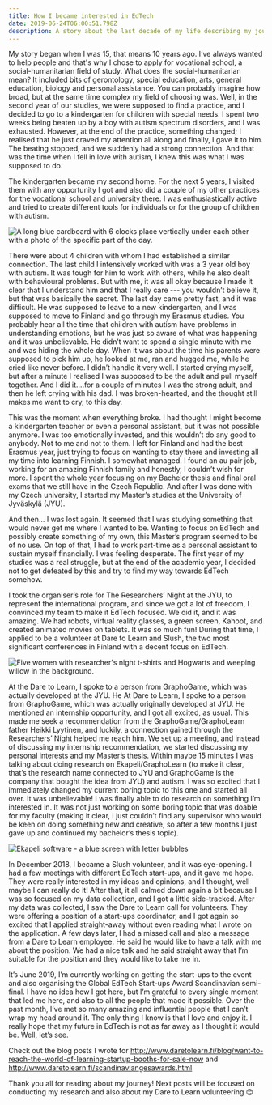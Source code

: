 ```yaml
---
title: How I became interested in EdTech
date: 2019-06-24T06:00:51.798Z
description: A story about the last decade of my life describing my journey towards EdTech
---
```

My story began when I was 15, that means 10 years ago. I’ve always wanted to help people and that's why I chose to apply for vocational school, a social-humanitarian field of study. What does the social-humanitarian mean? It included bits of gerontology, special education, arts, general education, biology and personal assistance. You can probably imagine how broad, but at the same time complex my field of choosing was. Well, in the second year of our studies, we were supposed to find a practice, and I decided to go to a kindergarten for children with special needs. I spent two weeks being beaten up by a boy with autism spectrum disorders, and I was exhausted. However, at the end of the practice, something changed; I realised that he just craved my attention all along and finally, I gave it to him. The beating stopped, and we suddenly had a strong connection. And that was the time when I fell in love with autism, I knew this was what I was supposed to do.

The kindergarten became my second home. For the next 5 years, I visited them with any opportunity I got and also did a couple of my other practices for the vocational school and university there. I was enthusiastically active and tried to create different tools for individuals or for the group of children with autism.

![A long blue cardboard with 6 clocks place vertically under each other with a photo of the specific part of the day.](/img/pomucky-1.png "A tool for better understanding of time.")

There were about 4 children with whom I had established a similar connection. The last child I intensively worked with was a 3 year old boy with autism. It was tough for him to work with others, while he also dealt with behavioural problems. But with me, it was all okay because I made it clear that I understand him and that I really care --- you wouldn’t believe it, but that was basically the secret. The last day came pretty fast, and it was difficult. He was supposed to leave to a new kindergarten, and I was supposed to move to Finland and go through my Erasmus studies. You probably hear all the time that children with autism have problems in understanding emotions, but he was just so aware of what was happening and it was unbelievable. He didn’t want to spend a single minute with me and was hiding the whole day. When it was about the time his parents were supposed to pick him up, he looked at me, ran and hugged me, while he cried like never before. I didn’t handle it very well. I started crying myself, but after a minute I realised I was supposed to be the adult and pull myself together.  And I did it....for a couple of minutes I was the strong adult, and then he left crying with his dad. I was broken-hearted, and the thought still makes me want to cry, to this day.

This was the moment when everything broke. I had thought I might become a kindergarten teacher or even a personal assistant, but it was not possible anymore. I was too emotionally invested, and this wouldn’t do any good to anybody. Not to me and not to them. I left for Finland and had the best Erasmus year, just trying to focus on wanting to stay there and investing all my time into learning Finnish. I somewhat managed. I found an au pair job, working for an amazing Finnish family and honestly, I couldn’t wish for more. I spent the whole year focusing on my Bachelor thesis and final oral exams that we still have in the Czech Republic. And after I was done with my Czech university, I started my Master’s studies at the University of Jyväskylä (JYU). 

And then... I was lost again. It seemed that I was studying something that would never get me where I wanted to be. Wanting to focus on EdTech and possibly create something of my own, this Master’s program seemed to be of no use. On top of that, I had to work part-time as a personal assistant to sustain myself financially. I was feeling desperate. The first year of my studies was a real struggle, but at the end of the academic year, I decided not to get defeated by this and try to find my way towards EdTech somehow.

I took the organiser’s role for The Researchers’ Night at the JYU, to represent the international program, and since we got a lot of freedom, I convinced my team to make it EdTech focused. We did it, and it was amazing. We had robots, virtual reality glasses, a green screen, Kahoot, and created animated movies on tablets. It was so much fun! During that time, I applied to be a volunteer at Dare to Learn and Slush, the two most significant conferences in Finland with a decent focus on EdTech.

![Five women with researcher's night t-shirts and Hogwarts and weeping willow in the background.](/img/9801cccc-b525-4c85-a979-3b79337c01e9.jpeg "My Research's Night team using a green screen to take a picture in Hogwarts. ")

At the Dare to Learn, I spoke to a person from GraphoGame, which was actually developed at the JYU. He At Dare to Learn, I spoke to a person from GraphoGame, which was actually originally developed at JYU. He mentioned an internship opportunity, and I got all excited, as usual. This made me seek a recommendation from the GraphoGame/GraphoLearn father Heikki Lyytinen, and luckily, a connection gained through the Researchers’ Night helped me reach him. We set up a meeting, and instead of discussing my internship recommendation, we started discussing my personal interests and my Master’s thesis. Within maybe 15 minutes I was talking about doing research on Ekapeli/GraphoLearn (to make it clear, that’s the research name connected to JYU and GraphoGame is the company that bought the idea from JYU) and autism. I was so excited that I immediately changed my current boring topic to this one and started all over. It was unbelievable! I was finally able to do research on something I’m interested in. It was not just working on some boring topic that was doable for my faculty (making it clear, I just couldn’t find any supervisor who would be keen on doing something new and creative, so after a few months I just gave up and continued my bachelor’s thesis topic).

![Ekapeli software - a blue screen with letter bubbles ](/img/ekapeli.png "Ekapeli software")

In December 2018, I became a Slush volunteer, and it was eye-opening. I had a few meetings with different EdTech start-ups, and it gave me hope. They were really interested in my ideas and opinions, and I thought, well maybe I can really do it! After that, it all calmed down again a bit because I was so focused on my data collection, and I got a little side-tracked. After my data was collected, I saw the Dare to Learn call for volunteers. They were offering a position of a start-ups coordinator, and I got again so excited that I applied straight-away without even reading what I wrote on the application. A few days later, I had a missed call and also a message from a Dare to Learn employee. He said he would like to have a talk with me about the position. We had a nice talk and he said straight away that I’m suitable for the position and they would like to take me in.

It’s June 2019, I’m currently working on getting the start-ups to the event and also organising the Global EdTech Start-ups Award Scandinavian semi-final. I have no idea how I got here, but I’m grateful to every single moment that led me here, and also to all the people that made it possible. Over the past month, I’ve met so many amazing and influential people that I can’t wrap my head around it. The only thing I know is that I love and enjoy it. I really hope that my future in EdTech is not as far away as I thought it would be. Well, let’s see.



Check out the blog posts I wrote for <http://www.daretolearn.fi/blog/want-to-reach-the-world-of-learning-startup-booths-for-sale-now> and <http://www.daretolearn.fi/scandinaviangesawards.html>



Thank you all for reading about my journey! Next posts will be focused on conducting my research and also about my Dare to Learn volunteering 😊
